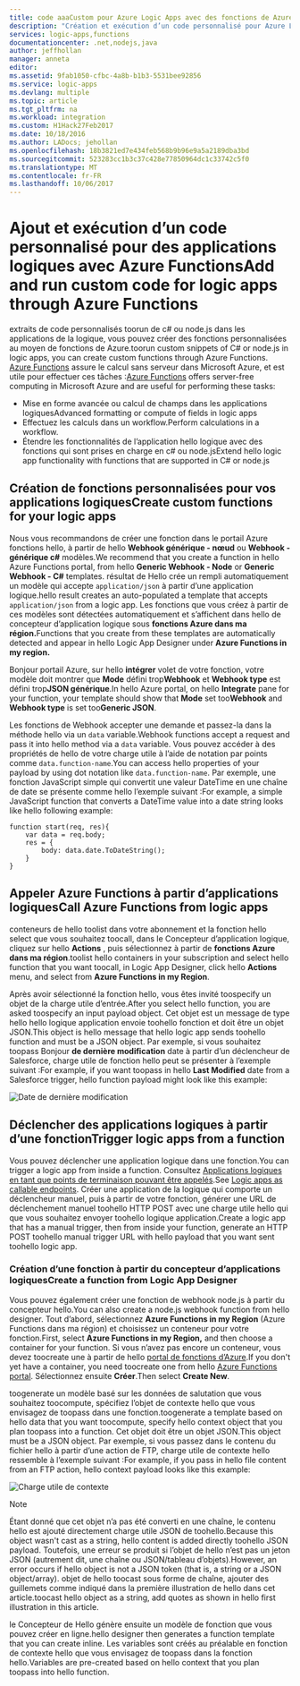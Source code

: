 ```yaml
---
title: code aaaCustom pour Azure Logic Apps avec des fonctions de Azure | Documents Microsoft
description: "Création et exécution d’un code personnalisé pour Azure Logic Apps avec Azure Functions"
services: logic-apps,functions
documentationcenter: .net,nodejs,java
author: jeffhollan
manager: anneta
editor: 
ms.assetid: 9fab1050-cfbc-4a8b-b1b3-5531bee92856
ms.service: logic-apps
ms.devlang: multiple
ms.topic: article
ms.tgt_pltfrm: na
ms.workload: integration
ms.custom: H1Hack27Feb2017
ms.date: 10/18/2016
ms.author: LADocs; jehollan
ms.openlocfilehash: 18b3821ed7e434feb568b9b96e9a5a2189dba3bd
ms.sourcegitcommit: 523283cc1b3c37c428e77850964dc1c33742c5f0
ms.translationtype: MT
ms.contentlocale: fr-FR
ms.lasthandoff: 10/06/2017
---
```

# <a name="add-and-run-custom-code-for-logic-apps-through-azure-functions"></a><span data-ttu-id="b5b72-103">Ajout et exécution d’un code personnalisé pour des applications logiques avec Azure Functions</span><span class="sxs-lookup"><span data-stu-id="b5b72-103">Add and run custom code for logic apps through Azure Functions</span></span>

<span data-ttu-id="b5b72-104">extraits de code personnalisés toorun de c# ou node.js dans les applications de la logique, vous pouvez créer des fonctions personnalisées au moyen de fonctions de Azure.</span><span class="sxs-lookup"><span data-stu-id="b5b72-104">toorun custom snippets of C# or node.js in logic apps, you can create custom functions through Azure Functions.</span></span> 
<span data-ttu-id="b5b72-105">[Azure Functions](../azure-functions/functions-overview.md) assure le calcul sans serveur dans Microsoft Azure, et est utile pour effectuer ces tâches :</span><span class="sxs-lookup"><span data-stu-id="b5b72-105">[Azure Functions](../azure-functions/functions-overview.md) offers server-free computing in Microsoft Azure and are useful for performing these tasks:</span></span>

* <span data-ttu-id="b5b72-106">Mise en forme avancée ou calcul de champs dans les applications logiques</span><span class="sxs-lookup"><span data-stu-id="b5b72-106">Advanced formatting or compute of fields in logic apps</span></span>
* <span data-ttu-id="b5b72-107">Effectuez les calculs dans un workflow.</span><span class="sxs-lookup"><span data-stu-id="b5b72-107">Perform calculations in a workflow.</span></span>
* <span data-ttu-id="b5b72-108">Étendre les fonctionnalités de l’application hello logique avec des fonctions qui sont prises en charge en c# ou node.js</span><span class="sxs-lookup"><span data-stu-id="b5b72-108">Extend hello logic app functionality with functions that are supported in C# or node.js</span></span>

## <a name="create-custom-functions-for-your-logic-apps"></a><span data-ttu-id="b5b72-109">Création de fonctions personnalisées pour vos applications logiques</span><span class="sxs-lookup"><span data-stu-id="b5b72-109">Create custom functions for your logic apps</span></span>

<span data-ttu-id="b5b72-110">Nous vous recommandons de créer une fonction dans le portail Azure fonctions hello, à partir de hello **Webhook générique - nœud** ou **Webhook - générique c#** modèles.</span><span class="sxs-lookup"><span data-stu-id="b5b72-110">We recommend that you create a function in hello Azure Functions portal, from hello **Generic Webhook - Node** or **Generic Webhook - C#** templates.</span></span> <span data-ttu-id="b5b72-111">résultat de Hello crée un rempli automatiquement un modèle qui accepte `application/json` à partir d’une application logique.</span><span class="sxs-lookup"><span data-stu-id="b5b72-111">hello result creates an auto-populated a template that accepts `application/json` from a logic app.</span></span> <span data-ttu-id="b5b72-112">Les fonctions que vous créez à partir de ces modèles sont détectées automatiquement et s’affichent dans hello de concepteur d’application logique sous **fonctions Azure dans ma région.**</span><span class="sxs-lookup"><span data-stu-id="b5b72-112">Functions that you create from these templates are automatically detected and appear in hello Logic App Designer under **Azure Functions in my region.**</span></span>

<span data-ttu-id="b5b72-113">Bonjour portail Azure, sur hello **intégrer** volet de votre fonction, votre modèle doit montrer que **Mode** défini trop**Webhook** et **Webhook type** est défini trop**JSON générique**.</span><span class="sxs-lookup"><span data-stu-id="b5b72-113">In hello Azure portal, on hello **Integrate** pane for your function, your template should show that **Mode** set too**Webhook** and **Webhook type** is set too**Generic JSON**.</span></span> 

<span data-ttu-id="b5b72-114">Les fonctions de Webhook accepter une demande et passez-la dans la méthode hello via un `data` variable.</span><span class="sxs-lookup"><span data-stu-id="b5b72-114">Webhook functions accept a request and pass it into hello method via a `data` variable.</span></span> <span data-ttu-id="b5b72-115">Vous pouvez accéder à des propriétés de hello de votre charge utile à l’aide de notation par points comme `data.function-name`.</span><span class="sxs-lookup"><span data-stu-id="b5b72-115">You can access hello properties of your payload by using dot notation like `data.function-name`.</span></span> <span data-ttu-id="b5b72-116">Par exemple, une fonction JavaScript simple qui convertit une valeur DateTime en une chaîne de date se présente comme hello l’exemple suivant :</span><span class="sxs-lookup"><span data-stu-id="b5b72-116">For example, a simple JavaScript function that converts a DateTime value into a date string looks like hello following example:</span></span>

```
function start(req, res){
    var data = req.body;
    res = {
        body: data.date.ToDateString();
    }
}
```

## <a name="call-azure-functions-from-logic-apps"></a><span data-ttu-id="b5b72-117">Appeler Azure Functions à partir d’applications logiques</span><span class="sxs-lookup"><span data-stu-id="b5b72-117">Call Azure Functions from logic apps</span></span>

<span data-ttu-id="b5b72-118">conteneurs de hello toolist dans votre abonnement et la fonction hello select que vous souhaitez toocall, dans le Concepteur d’application logique, cliquez sur hello **Actions** , puis sélectionnez à partir de **fonctions Azure dans ma région**.</span><span class="sxs-lookup"><span data-stu-id="b5b72-118">toolist hello containers in your subscription and select hello function that you want toocall, in Logic App Designer, click hello **Actions** menu, and select from **Azure Functions in my Region**.</span></span>

<span data-ttu-id="b5b72-119">Après avoir sélectionné la fonction hello, vous êtes invité toospecify un objet de la charge utile d’entrée.</span><span class="sxs-lookup"><span data-stu-id="b5b72-119">After you select hello function, you are asked toospecify an input payload object.</span></span> <span data-ttu-id="b5b72-120">Cet objet est un message de type hello hello logique application envoie toohello fonction et doit être un objet JSON.</span><span class="sxs-lookup"><span data-stu-id="b5b72-120">This object is hello message that hello logic app sends toohello function and must be a JSON object.</span></span> <span data-ttu-id="b5b72-121">Par exemple, si vous souhaitez toopass Bonjour **de dernière modification** date à partir d’un déclencheur de Salesforce, charge utile de fonction hello peut se présenter à l’exemple suivant :</span><span class="sxs-lookup"><span data-stu-id="b5b72-121">For example, if you want toopass in hello **Last Modified** date from a Salesforce trigger, hello function payload might look like this example:</span></span>

![Date de dernière modification][1]

## <a name="trigger-logic-apps-from-a-function"></a><span data-ttu-id="b5b72-123">Déclencher des applications logiques à partir d’une fonction</span><span class="sxs-lookup"><span data-stu-id="b5b72-123">Trigger logic apps from a function</span></span>

<span data-ttu-id="b5b72-124">Vous pouvez déclencher une application logique dans une fonction.</span><span class="sxs-lookup"><span data-stu-id="b5b72-124">You can trigger a logic app from inside a function.</span></span> <span data-ttu-id="b5b72-125">Consultez [Applications logiques en tant que points de terminaison pouvant être appelés](logic-apps-http-endpoint.md).</span><span class="sxs-lookup"><span data-stu-id="b5b72-125">See [Logic apps as callable endpoints](logic-apps-http-endpoint.md).</span></span> <span data-ttu-id="b5b72-126">Créer une application de la logique qui comporte un déclencheur manuel, puis à partir de votre fonction, générer une URL de déclenchement manuel toohello HTTP POST avec une charge utile hello qui que vous souhaitez envoyer toohello logique application.</span><span class="sxs-lookup"><span data-stu-id="b5b72-126">Create a logic app that has a manual trigger, then from inside your function, generate an HTTP POST toohello manual trigger URL with hello payload that you want sent toohello logic app.</span></span>

### <a name="create-a-function-from-logic-app-designer"></a><span data-ttu-id="b5b72-127">Création d’une fonction à partir du concepteur d’applications logiques</span><span class="sxs-lookup"><span data-stu-id="b5b72-127">Create a function from Logic App Designer</span></span>

<span data-ttu-id="b5b72-128">Vous pouvez également créer une fonction de webhook node.js à partir du concepteur hello.</span><span class="sxs-lookup"><span data-stu-id="b5b72-128">You can also create a node.js webhook function from hello designer.</span></span> <span data-ttu-id="b5b72-129">Tout d’abord, sélectionnez **Azure Functions in my Region** (Azure Functions dans ma région) et choisissez un conteneur pour votre fonction.</span><span class="sxs-lookup"><span data-stu-id="b5b72-129">First, select **Azure Functions in my Region,** and then choose a container for your function.</span></span> <span data-ttu-id="b5b72-130">Si vous n’avez pas encore un conteneur, vous devez toocreate une à partir de hello [portal de fonctions d’Azure](https://functions.azure.com/signin).</span><span class="sxs-lookup"><span data-stu-id="b5b72-130">If you don't yet have a container, you need toocreate one from hello [Azure Functions portal](https://functions.azure.com/signin).</span></span> <span data-ttu-id="b5b72-131">Sélectionnez ensuite **Créer**.</span><span class="sxs-lookup"><span data-stu-id="b5b72-131">Then select **Create New**.</span></span>  

<span data-ttu-id="b5b72-132">toogenerate un modèle basé sur les données de salutation que vous souhaitez toocompute, spécifiez l’objet de contexte hello que vous envisagez de toopass dans une fonction.</span><span class="sxs-lookup"><span data-stu-id="b5b72-132">toogenerate a template based on hello data that you want toocompute, specify hello context object that you plan toopass into a function.</span></span> <span data-ttu-id="b5b72-133">Cet objet doit être un objet JSON.</span><span class="sxs-lookup"><span data-stu-id="b5b72-133">This object must be a JSON object.</span></span> <span data-ttu-id="b5b72-134">Par exemple, si vous passez dans le contenu du fichier hello à partir d’une action de FTP, charge utile de contexte hello ressemble à l’exemple suivant :</span><span class="sxs-lookup"><span data-stu-id="b5b72-134">For example, if you pass in hello file content from an FTP action, hello context payload looks like this example:</span></span>

![Charge utile de contexte][2]

> [!NOTE]
> <span data-ttu-id="b5b72-136">Étant donné que cet objet n’a pas été converti en une chaîne, le contenu hello est ajouté directement charge utile JSON de toohello.</span><span class="sxs-lookup"><span data-stu-id="b5b72-136">Because this object wasn't cast as a string, hello content is added directly toohello JSON payload.</span></span> <span data-ttu-id="b5b72-137">Toutefois, une erreur se produit si l’objet de hello n’est pas un jeton JSON (autrement dit, une chaîne ou JSON/tableau d’objets).</span><span class="sxs-lookup"><span data-stu-id="b5b72-137">However, an error occurs if hello object is not a JSON token (that is, a string or a JSON object/array).</span></span> <span data-ttu-id="b5b72-138">objet de hello toocast sous forme de chaîne, ajouter des guillemets comme indiqué dans la première illustration de hello dans cet article.</span><span class="sxs-lookup"><span data-stu-id="b5b72-138">toocast hello object as a string, add quotes as shown in hello first illustration in this article.</span></span>
> 

<span data-ttu-id="b5b72-139">le Concepteur de Hello génère ensuite un modèle de fonction que vous pouvez créer en ligne.</span><span class="sxs-lookup"><span data-stu-id="b5b72-139">hello designer then generates a function template that you can create inline.</span></span> <span data-ttu-id="b5b72-140">Les variables sont créés au préalable en fonction de contexte hello que vous envisagez de toopass dans la fonction hello.</span><span class="sxs-lookup"><span data-stu-id="b5b72-140">Variables are pre-created based on hello context that you plan toopass into hello function.</span></span>

<!--Image references-->
[1]: ./media/logic-apps-azure-functions/callfunction.png
[2]: ./media/logic-apps-azure-functions/createfunction.png
